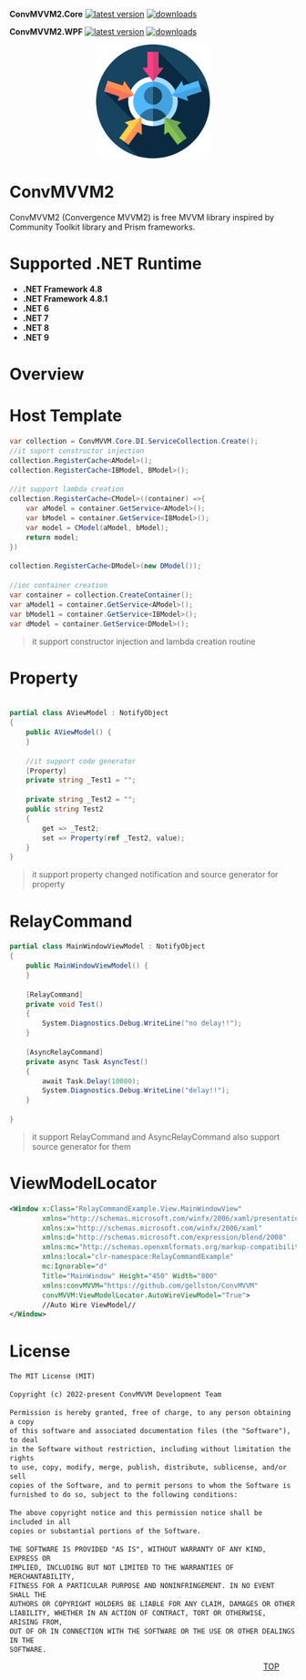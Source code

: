 
**ConvMVVM2.Core**
[![latest version](https://img.shields.io/nuget/v/ConvMVVM2.Core)](https://www.nuget.org/packages/ConvMVVM2.Core)
[![downloads](https://img.shields.io/nuget/dt/ConvMVVM2.Core)](https://www.nuget.org/packages/ConvMVVM2.Core)

**ConvMVVM2.WPF**
[![latest version](https://img.shields.io/nuget/v/ConvMVVM2.WPF)](https://www.nuget.org/packages/ConvMVVM2.WPF)
[![downloads](https://img.shields.io/nuget/dt/ConvMVVM2.WPF)](https://www.nuget.org/packages/ConvMVVM2.WPF)

<center> 
<img src="https://github.com/gellston/ConvMVVM2/blob/main/ConvMVVM2/Icon/convergence.png?raw=true?raw=true" width=200 /> </center> 

ConvMVVM2
=======================
ConvMVVM2 (Convergence MVVM2) is free MVVM library inspired by Community Toolkit library and Prism frameworks.


Supported .NET Runtime
=======================
 - **.NET Framework 4.8**
 - **.NET Framework 4.8.1**
 - **.NET 6**
 - **.NET 7**
 - **.NET 8**
 - **.NET 9**
 

Overview
=======================

Host Template
=======================

```csharp
var collection = ConvMVVM.Core.DI.ServiceCollection.Create();
//it suport constructor injection 
collection.RegisterCache<AModel>();
collection.RegisterCache<IBModel, BModel>();

//it support lambda creation 
collection.RegisterCache<CModel>((container) =>{
    var aModel = container.GetService<AModel>();
    var bModel = container.GetService<IBModel>();
    var model = CModel(aModel, bModel);
    return model;
})

collection.RegisterCache<DModel>(new DModel());

//ioc container creation
var container = collection.CreateContainer();
var aModel1 = container.GetService<AModel>();
var bModel1 = container.GetService<IBModel>();
var dModel = container.GetService<DModel>();
```

> it support constructor injection and lambda creation routine


Property 
=======================
```csharp

partial class AViewModel : NotifyObject
{
    public AViewModel() { 
    }

    //it support code generator
    [Property]
    private string _Test1 = "";

    private string _Test2 = "";
    public string Test2
    {
        get => _Test2;
        set => Property(ref _Test2, value);
    }
}
```
> it support property changed notification and source generator for property


RelayCommand
=======================
```csharp
partial class MainWindowViewModel : NotifyObject
{
    public MainWindowViewModel() { 
    }

    [RelayCommand]
    private void Test()
    {
        System.Diagnostics.Debug.WriteLine("no delay!!");
    }
    
    [AsyncRelayCommand]
    private async Task AsyncTest()
    {
        await Task.Delay(10000);
        System.Diagnostics.Debug.WriteLine("delay!!");
    }

}
```
> it support RelayCommand and AsyncRelayCommand also support source generator for them


ViewModelLocator
=======================
```xml
<Window x:Class="RelayCommandExample.View.MainWindowView"
        xmlns="http://schemas.microsoft.com/winfx/2006/xaml/presentation"
        xmlns:x="http://schemas.microsoft.com/winfx/2006/xaml"
        xmlns:d="http://schemas.microsoft.com/expression/blend/2008"
        xmlns:mc="http://schemas.openxmlformats.org/markup-compatibility/2006"
        xmlns:local="clr-namespace:RelayCommandExample"
        mc:Ignorable="d"
        Title="MainWindow" Height="450" Width="800"
        xmlns:convMVVM="https://github.com/gellston/ConvMVVM"
        convMVVM:ViewModelLocator.AutoWireViewModel="True"> 
        //Auto Wire ViewModel//
</Window>
```



License
=======================

```
The MIT License (MIT)

Copyright (c) 2022-present ConvMVVM Development Team

Permission is hereby granted, free of charge, to any person obtaining a copy
of this software and associated documentation files (the "Software"), to deal
in the Software without restriction, including without limitation the rights
to use, copy, modify, merge, publish, distribute, sublicense, and/or sell
copies of the Software, and to permit persons to whom the Software is
furnished to do so, subject to the following conditions:

The above copyright notice and this permission notice shall be included in all
copies or substantial portions of the Software.

THE SOFTWARE IS PROVIDED "AS IS", WITHOUT WARRANTY OF ANY KIND, EXPRESS OR
IMPLIED, INCLUDING BUT NOT LIMITED TO THE WARRANTIES OF MERCHANTABILITY,
FITNESS FOR A PARTICULAR PURPOSE AND NONINFRINGEMENT. IN NO EVENT SHALL THE
AUTHORS OR COPYRIGHT HOLDERS BE LIABLE FOR ANY CLAIM, DAMAGES OR OTHER
LIABILITY, WHETHER IN AN ACTION OF CONTRACT, TORT OR OTHERWISE, ARISING FROM,
OUT OF OR IN CONNECTION WITH THE SOFTWARE OR THE USE OR OTHER DEALINGS IN THE
SOFTWARE.
```
<div style="text-align: right; margin-right:30px;"> 

[TOP](#convmvvm) 



</div>

